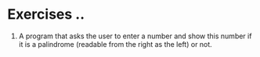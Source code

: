 # Exercises ..

1. A program that asks the user to enter a number and show this number if it is a palindrome (readable from the right as the left) or not.
